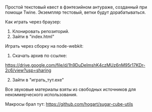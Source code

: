 Простой текстовый квест в фэнтезийном антураже, созданный при помощи Twine.
Экземпляр тестовый, ветки будут дорабатываться.

Как играть через браузер:
1. Клонировать репозиторий.
2. Зайти в "index.html"

Играть через сборку на node-webkit:
1. Скачать архив по ссылке:

https://drive.google.com/file/d/1h9DuDeImshK4czMUz6nM95r17KDr-2c6/view?usp=sharing

2. Зайти в "играть_тут.exe"

Все звуковые материалы взяты из свободных источников для некоммерческого использования.

Макросы брал тут:
https://github.com/hogart/sugar-cube-utils
